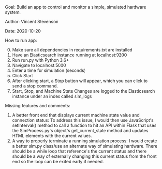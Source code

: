 Goal:
Build an app to control and monitor a simple, simulated hardware system.

Author:
Vincent Stevenson

Date:
2020-10-20

How to run app:

0. Make sure all dependencies in requirements.txt are installed
1. Have an Elasticsearch instance running at localhost:9200
2. Run run.py with Python 3.6+
3. Navigate to localhost:5000
4. Enter a time for simulation (seconds)
5. Click Start
6. After clicking start, a Stop button will appear, which you can click to send a stop command.
7. Start, Stop, and Machine State Changes are logged to the Elasticsearch instance under an index called sim_logs

Missing features and comments:

1. A better front end that displays current machine state value and connection status: To address this issue, I would then use JavaScript's setInterval() method to call a function to hit an API within Flask that uses the SimProcess.py's object's get_current_state method and updates HTML elements with the current values.
2. A way to properly terminate a running simulation process: I would create a better sim.py class/use an alternate way of simulating hardware. There should be a while loop that reference's the current status and there should be a way of externally changing this current status from the front end so the loop can be exited early if needed.






